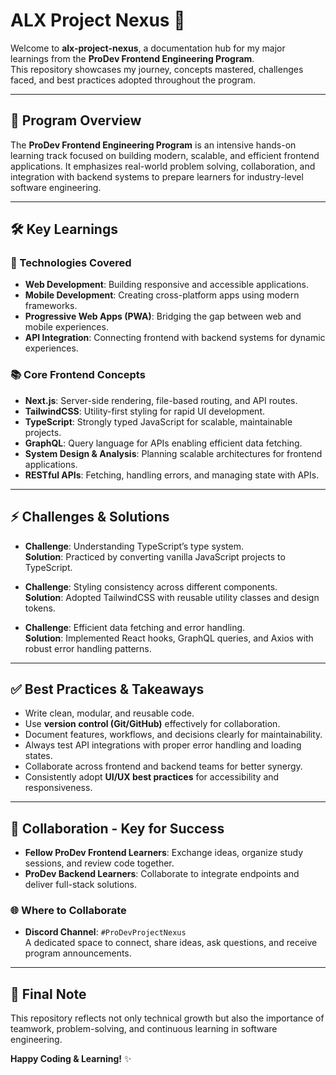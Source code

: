# ALX Project Nexus 🚀

Welcome to **alx-project-nexus**, a documentation hub for my major learnings from the **ProDev Frontend Engineering Program**.  
This repository showcases my journey, concepts mastered, challenges faced, and best practices adopted throughout the program.  

---

## 📖 Program Overview

The **ProDev Frontend Engineering Program** is an intensive hands-on learning track focused on building modern, scalable, and efficient frontend applications. It emphasizes real-world problem solving, collaboration, and integration with backend systems to prepare learners for industry-level software engineering.

---

## 🛠️ Key Learnings

### 🔑 Technologies Covered
- **Web Development**: Building responsive and accessible applications.
- **Mobile Development**: Creating cross-platform apps using modern frameworks.
- **Progressive Web Apps (PWA)**: Bridging the gap between web and mobile experiences.
- **API Integration**: Connecting frontend with backend systems for dynamic experiences.

### 📚 Core Frontend Concepts
- **Next.js**: Server-side rendering, file-based routing, and API routes.
- **TailwindCSS**: Utility-first styling for rapid UI development.
- **TypeScript**: Strongly typed JavaScript for scalable, maintainable projects.
- **GraphQL**: Query language for APIs enabling efficient data fetching.
- **System Design & Analysis**: Planning scalable architectures for frontend applications.
- **RESTful APIs**: Fetching, handling errors, and managing state with APIs.

---

## ⚡ Challenges & Solutions

- **Challenge**: Understanding TypeScript’s type system.  
  **Solution**: Practiced by converting vanilla JavaScript projects to TypeScript.  

- **Challenge**: Styling consistency across different components.  
  **Solution**: Adopted TailwindCSS with reusable utility classes and design tokens.  

- **Challenge**: Efficient data fetching and error handling.  
  **Solution**: Implemented React hooks, GraphQL queries, and Axios with robust error handling patterns.  

---

## ✅ Best Practices & Takeaways

- Write clean, modular, and reusable code.
- Use **version control (Git/GitHub)** effectively for collaboration.
- Document features, workflows, and decisions clearly for maintainability.
- Always test API integrations with proper error handling and loading states.
- Collaborate across frontend and backend teams for better synergy.
- Consistently adopt **UI/UX best practices** for accessibility and responsiveness.

---

## 🤝 Collaboration - Key for Success

- **Fellow ProDev Frontend Learners**: Exchange ideas, organize study sessions, and review code together.  
- **ProDev Backend Learners**: Collaborate to integrate endpoints and deliver full-stack solutions.  

### 🌐 Where to Collaborate
- **Discord Channel**: `#ProDevProjectNexus`  
A dedicated space to connect, share ideas, ask questions, and receive program announcements.

---

## 🚀 Final Note

This repository reflects not only technical growth but also the importance of teamwork, problem-solving, and continuous learning in software engineering.  

**Happy Coding & Learning!** ✨
